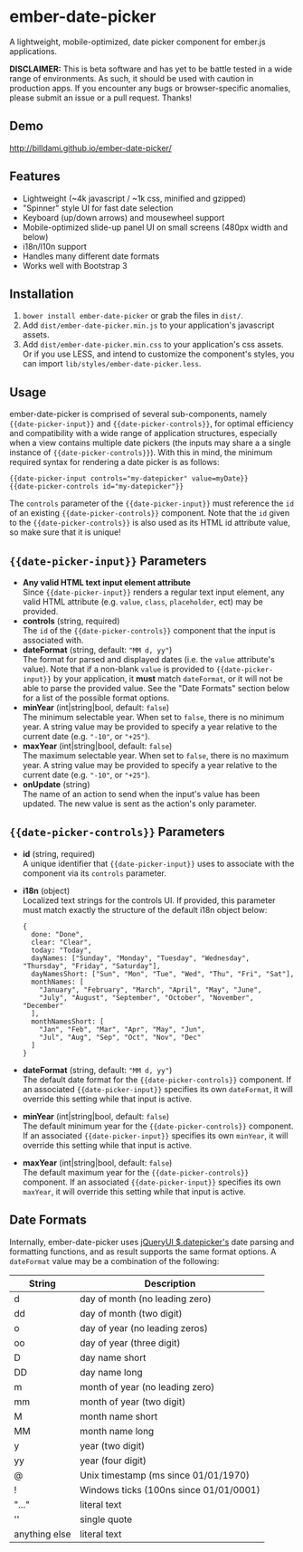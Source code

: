 ember-date-picker
=================

A lightweight, mobile-optimized, date picker component for ember.js applications.

**DISCLAIMER:** This is beta software and has yet to be battle tested in a wide range of environments. As such, it should be used with caution in production apps. If you encounter any bugs or browser-specific anomalies, please submit an issue or a pull request. Thanks!

Demo
----

http://billdami.github.io/ember-date-picker/

Features
--------

* Lightweight (~4k javascript / ~1k css, minified and gzipped)
* "Spinner" style UI for fast date selection
* Keyboard (up/down arrows) and mousewheel support
* Mobile-optimized slide-up panel UI on small screens (480px width and below)
* i18n/l10n support
* Handles many different date formats
* Works well with Bootstrap 3

Installation
------------

1. `bower install ember-date-picker` or grab the files in `dist/`.
2. Add `dist/ember-date-picker.min.js` to your application's javascript assets.
3. Add `dist/ember-date-picker.min.css` to your application's css assets. Or if you use LESS, and intend to customize the component's styles, you can import `lib/styles/ember-date-picker.less`.

Usage
-----

ember-date-picker is comprised of several sub-components, namely `{{date-picker-input}}` and `{{date-picker-controls}}`, for optimal efficiency and compatibility with a wide range of application structures, especially when a view contains multiple date pickers (the inputs may share a a single instance of `{{date-picker-controls}}`). With this in mind, the minimum required syntax for rendering a date picker is as follows:

```
{{date-picker-input controls="my-datepicker" value=myDate}}
{{date-picker-controls id="my-datepicker"}}
```

The `controls` parameter of the `{{date-picker-input}}` must reference the `id` of an existing `{{date-picker-controls}}` component. Note that the `id` given to the `{{date-picker-controls}}` is also used as its HTML id attribute value, so make sure that it is unique!

`{{date-picker-input}}` Parameters
-------

* **Any valid HTML text input element attribute**  
  Since `{{date-picker-input}}` renders a regular text input element, any valid HTML attribute (e.g. `value`,  `class`, `placeholder`, ect) may be provided.
* **controls** (string, required)  
  The `id` of the `{{date-picker-controls}}` component that the input is associated with.
* **dateFormat** (string, default: `"MM d, yy"`)  
  The format for parsed and displayed dates (i.e. the `value` attribute's value). Note that if a non-blank `value` is provided to `{{date-picker-input}}` by your application, it **must** match `dateFormat`, or it will not be able to parse the provided value. See the "Date Formats" section below for a list of the possible format options.
* **minYear** (int|string|bool, default: `false`)  
  The minimum selectable year. When set to `false`, there is no minimum year. A string value may be provided to specify a year relative to the current date (e.g. `"-10"`, or `"+25"`).
* **maxYear** (int|string|bool, default: `false`)  
  The maximum selectable year. When set to `false`, there is no maximum year. A string value may be provided to specify a year relative to the current date (e.g. `"-10"`, or `"+25"`).
* **onUpdate** (string)  
  The name of an action to send when the input's value has been updated. The new value is sent as the action's only parameter.

`{{date-picker-controls}}` Parameters
-------

* **id** (string, required)  
  A unique identifier that `{{date-picker-input}}` uses to associate with the component via its `controls` parameter.
* **i18n** (object)  
  Localized text strings for the controls UI. If provided, this parameter must match exactly the structure of the default i18n object below:  

  ```
  {
    done: "Done",
    clear: "Clear",
    today: "Today",
    dayNames: ["Sunday", "Monday", "Tuesday", "Wednesday", "Thursday", "Friday", "Saturday"],
    dayNamesShort: ["Sun", "Mon", "Tue", "Wed", "Thu", "Fri", "Sat"],
    monthNames: [
      "January", "February", "March", "April", "May", "June",
      "July", "August", "September", "October", "November", "December"
    ],
    monthNamesShort: [
      "Jan", "Feb", "Mar", "Apr", "May", "Jun",
      "Jul", "Aug", "Sep", "Oct", "Nov", "Dec"
    ]
  }
  ```
* **dateFormat** (string, default: `"MM d, yy"`)  
  The default date format for the `{{date-picker-controls}}` component. If an associated `{{date-picker-input}}` specifies its own `dateFormat`, it will override this setting while that input is active.
* **minYear** (int|string|bool, default: `false`)  
  The default minimum year for the `{{date-picker-controls}}` component. If an associated `{{date-picker-input}}` specifies its own `minYear`, it will override this setting while that input is active.
* **maxYear** (int|string|bool, default: `false`)  
  The default maximum year for the `{{date-picker-controls}}` component. If an associated `{{date-picker-input}}` specifies its own `maxYear`, it will override this setting while that input is active.



Date Formats
-----------
Internally, ember-date-picker uses [jQueryUI $.datepicker's](https://github.com/jquery/jquery-ui) date parsing and formatting functions, and as result supports the same format options. A `dateFormat` value may be a combination of the following:

String        | Description
------------- | -----------
d             | day of month (no leading zero)
dd            | day of month (two digit)
o             | day of year (no leading zeros)
oo            | day of year (three digit)
D             | day name short
DD            | day name long
m             | month of year (no leading zero)
mm            | month of year (two digit)
M             | month name short
MM            | month name long
y             | year (two digit)
yy            | year (four digit)
@             | Unix timestamp (ms since 01/01/1970)
!             | Windows ticks (100ns since 01/01/0001)
"..."         | literal text
''            | single quote
anything else | literal text

